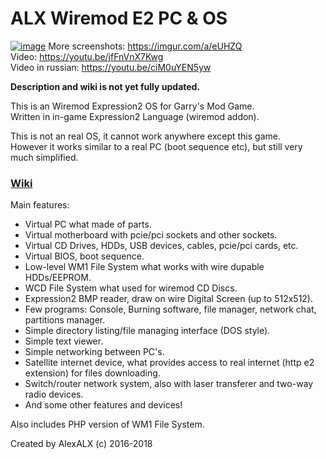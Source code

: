 ALX Wiremod E2 PC & OS
=========================  
[![image](https://i.imgur.com/mEg4Fgl.jpg)](https://imgur.com/a/eUHZQ)
More screenshots: https://imgur.com/a/eUHZQ
<br>Video: https://youtu.be/jfFnVnX7Kwg
<br>Video in russian: https://youtu.be/ciM0uYEN5yw

**Description and wiki is not yet fully updated.**

This is an Wiremod Expression2 OS for Garry's Mod Game.  
Written in in-game Expression2 Language (wiremod addon).  
                                                                     
This is not an real OS, it cannot work anywhere except this game.  
However it works similar to a real PC (boot sequence etc), but still very much simplified.  

### [Wiki](https://github.com/AlexALX/wiremod_e2_os/wiki)

Main features:  
* Virtual PC what made of parts.
* Virtual motherboard with pcie/pci sockets and other sockets.
* Virtual CD Drives, HDDs, USB devices, cables, pcie/pci cards, etc.
* Virtual BIOS, boot sequence.
* Low-level WM1 File System what works with wire dupable HDDs/EEPROM. 
* WCD File System what used for wiremod CD Discs. 
* Expression2 BMP reader, draw on wire Digital Screen (up to 512x512). 
* Few programs: Console, Burning software, file manager, network chat, partitions manager. 
* Simple directory listing/file managing interface (DOS style).
* Simple text viewer.  
* Simple networking between PC's.
* Satellite internet device, what provides access to real internet (http e2 extension) for files downloading.
* Switch/router network system, also with laser transferer and two-way radio devices.
* And some other features and devices!

Also includes PHP version of WM1 File System.

Created by AlexALX (c) 2016-2018
